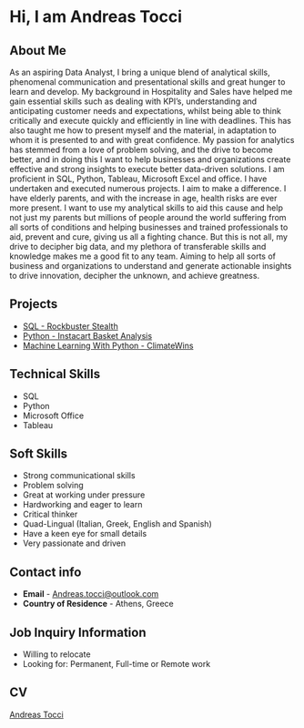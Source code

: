 # Hi, I am Andreas Tocci 

## About Me
As an aspiring Data Analyst, I bring a unique blend of analytical skills, phenomenal 
communication and presentational skills and great hunger to learn and develop. My 
background in Hospitality and Sales have helped me gain essential skills such as 
dealing with KPI’s, understanding and anticipating customer needs and expectations, 
whilst being able to think critically and execute quickly and efficiently in line with deadlines. 
This has also taught me how to present myself and the material, in adaptation to whom it is presented 
to and with great confidence. My passion for analytics has stemmed from a love of 
problem solving, and the drive to become better, and in doing this I want to help businesses 
and organizations create effective and strong insights to execute better data-driven 
solutions. 
I am proficient in SQL, Python, Tableau, Microsoft Excel and office. I have undertaken 
and executed numerous projects. I aim to make a difference. I have elderly parents, and 
with the increase in age, health risks are ever more present. I want to use my analytical 
skills to aid this cause and help not just my parents but millions of people around the 
world suffering from all sorts of conditions and helping businesses and trained 
professionals to aid, prevent and cure, giving us all a fighting chance. 
But this is not all, my drive to decipher big data, and my plethora of transferable skills 
and knowledge makes me a good fit to any team. Aiming to help all sorts of business 
and organizations to understand and generate actionable insights to drive innovation, 
decipher the unknown, and achieve greatness.

## Projects
- [SQL - Rockbuster Stealth](https://github.com/AndreasTocci/SQL---Rockbuster-Stealth-Data-Analysis-Project)
- [Python - Instacart Basket Analysis](https://github.com/AndreasTocci/Python---Instacart-Basket-Analysis)
- [Machine Learning With Python - ClimateWins](https://github.com/AndreasTocci/Machine-Learning-with-Python-Weather-Conditions-and-Climate-Change-with-ClimateWins)

## Technical Skills
- SQL
- Python
- Microsoft Office
- Tableau

## Soft Skills
- Strong communicational skills
- Problem solving
- Great at working under pressure
- Hardworking and eager to learn
- Critical thinker
- Quad-Lingual (Italian, Greek, English and Spanish)
- Have a keen eye for small details
- Very passionate and driven

## Contact info
 - **Email** - Andreas.tocci@outlook.com
 - **Country of Residence** - Athens, Greece

## Job Inquiry Information
- Willing to relocate
- Looking for: Permanent, Full-time or Remote work

## CV
[Andreas Tocci](https://1drv.ms/b/c/653fe6a2cc65259b/EVcgikXqmhFOuNLqwmVom0UBhINXwAUtv9kQYtNQGMkQ_A?e=mBfiAY)


<!--
**AndreasTocci/AndreasTocci** is a ✨ _special_ ✨ repository because its `README.md` (this file) appears on your GitHub profile.


